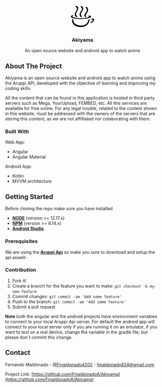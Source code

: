 <!--
*** Thanks for checking out this README Template. If you have a suggestion that would
*** make this better, please fork the repo and create a pull request or simply open
*** an issue with the tag "enhancement".
*** Thanks again! Now go create something AMAZING! :D
-->





<!-- PROJECT SHIELDS -->
<!--
*** I'm using markdown "reference style" links for readability.
*** Reference links are enclosed in brackets [ ] instead of parentheses ( ).
*** See the bottom of this document for the declaration of the reference variables
*** for contributors-url, forks-url, etc. This is an optional, concise syntax you may use.
*** https://www.markdownguide.org/basic-syntax/#reference-style-links
-->




<!-- PROJECT LOGO -->
<br />
<p align="center">
  <a href="https://github.com/othneildrew/Best-README-Template">
    <img src="./images/logo/htt_black.png" alt="Logo" width="80" height="80">
  </a>

  <h3 align="center">Akiyama</h3>

  <p align="center">
    An open source website and android app to watch anime
    <br />
 
  </p>
</p>






<!-- ABOUT THE PROJECT -->
## About The Project


Akiyama is an open source website and android app to watch anime using the Aruppi API, developed with the objective of learning and improving my coding skills

All the content that can be found in this application is hosted in third party servers such as Mega, YourUpload, FEMBED, etc. All this services are available for free online. For any legal trouble, related to the content shown in this website, must be addressed with the owners of the servers that are storing this content, as we are not affilliated nor colaborating with them.

### Built With
Web App:
* Angular
* Angular Material

Android App:
* Kotlin
* MVVM architecture


<!-- GETTING STARTED -->
## Getting Started

Before cloning the repo make sure you have installed

- [**NODE**](https://www.google.com/search?q=how+to+install+node) (version >= 12.17.x)
- [**NPM**](https://www.google.com/search?q=how+to+install+npm) (version >= 6.14.x)
- [**Android Studio**](https://developer.android.com/studio) 

### Prerequisites

We are using the [**Aruppi Api**](https://github.com/aruppi/aruppi-api) so make you sure to download and setup
the api aswell-


### Contribution 

1. Fork it!
2. Create a branch for the feature you want to make: `git checkout -b my-new-feature`
3. Commit changes: `git commit -am 'Add some feature'`
4. Push to the branch: `git commit -am 'Add some feature'`
5. Submit a pull request

**Note** both the angular and the android projects have environment variables to connect to your local Aruppi Api server. For default
the android app will connect to your local server only if you are running it on an emulator, if you want to test on a real device, change the variable
in the gradle file, but please don´t commit this change.


<!-- CONTACT -->
## Contact

Fernando Maldonado - [@Fmaldonado4202](https://twitter.com/Fmaldonado4202) - fmaldonado824@gmail.com

Project Link: [https://github.com/Fmaldonado6/Akiyama](https://github.com/Fmaldonado6/Akiyama)




